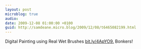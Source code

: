 ```yaml
---
layout: post
microblog: true
audio: 
date: 2009-12-08 01:00:00 +0100
guid: http://samdeane.micro.blog/2009/12/08/t6465082199.html
---
```

Digital Painting using Real Wet Brushes [bit.ly/4ApYO9.](http://bit.ly/4ApYO9.) Bonkers!
